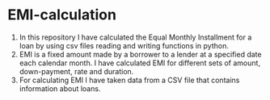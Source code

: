 # EMI-calculation
1) In this repository I have calculated the Equal Monthly Installment for a loan by using  csv files reading and writing functions in python.
2) EMI is a fixed amount made by a borrower to a lender at a specified date each calendar month. I have calculated EMI for different sets of amount, down-payment, rate and duration.
3) For calculating EMI I have taken data from a CSV file that contains information about loans.
